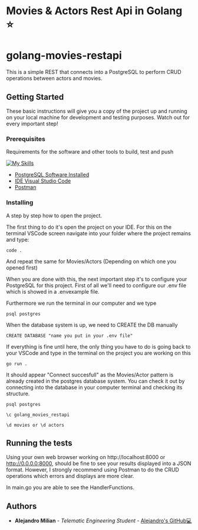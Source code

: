 # Movies & Actors Rest Api in Golang ⭐️

# golang-movies-restapi

This is a simple REST that connects into a PostgreSQL to perform CRUD operations between actors and movies.

## Getting Started

These basic instructions will give you a copy of the project up and running on
your local machine for development and testing purposes. Watch out for every important step!

### Prerequisites

Requirements for the software and other tools to build, test and push

[![My Skills](https://skillicons.dev/icons?i=postgres,postman,vscode&theme=dark)](https://skillicons.dev)
- [PostgreSQL Software Installed](https://www.postgresql.org/download/)
- [IDE Visual Studio Code](https://code.visualstudio.com/download)
- [Postman](https://www.postman.com/downloads/)

### Installing

A step by step how to open the project.

The first thing to do it's open the project on your IDE. For this on the terminal VSCode screen navigate into your folder where the project remains and type:

    code .

And repeat the same for Movies/Actors (Depending on which one you opened first)

When you are done with this, the next important step it's to configure your PostgreSQL for this project.
First of all we'll need to configure our .env file which is showed in a .envexample file.

Furthermore we run the terminal in our computer and we type

    psql postgres
    
When the database system is up, we need to CREATE the DB manually

    CREATE DATABASE "name you put in your .env file"

If everything is fine until here, the only thing you have to do is going back to your VSCode and type in the terminal on the project you are working on this

    go run .
    
It should appear "Connect succesfull" as the Movies/Actor pattern is already created in the postgres database system.
You can check it out by connecting into the database in your computer terminal and checking its structure.

    psql postgres
    
    \c golang_movies_restapi
    
    \d movies or \d actors
    
    
## Running the tests

Using your own web browser working on http://localhost:8000 or http://0.0.0.0:8000, should be fine to see your results displayed into a JSON format. 
However, I strongly recommend using Postman to do the CRUD operations which errors and displays are more clear.

In main.go you are able to see the HandlerFunctions.

## Authors

  - **Alejandro Milian** - *Telematic Engineering Student* -
    [Alejandro's GitHub💻](https://github.com/amilian89)


